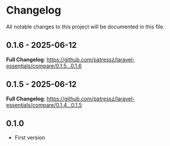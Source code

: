 # Changelog

All notable changes to this project will be documented in this file.

## 0.1.6 - 2025-06-12

**Full Changelog**: https://github.com/patressz/laravel-essentials/compare/0.1.5...0.1.6

## 0.1.5 - 2025-06-12

**Full Changelog**: https://github.com/patressz/laravel-essentials/compare/0.1.4...0.1.5

## 0.1.0

- First version
